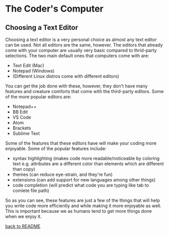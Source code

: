 # The Coder's Computer

## Choosing a Text Editor

Choosing a text editor is a very personal choice as almost any text editor can be used. Not all editors are the same, however. The editors that already come with your computer are usually very basic compared to thrid-party selections. The two main default ones that computers come with are:

- Text Edit (Mac)
- Notepad (Windows)
- (Different Linux distros come with different editors)

You can get the job done with these, however, they don't have many features and creature comforts that come with the third-party editors. Some of the more popular editors are:

- Notepad++
- BB Edit
- VS Code
- Atom
- Brackets
- Sublime Text

Some of the features that these editors have will make your coding more enjoyable. Some of the popular features include:

- syntax highlighting (makes code more readable/noticeable by coloring text e.g. attributes are a different color than elements which are different than copy)
- themes (can reduce eye-strain, and they're fun)
- extensions (can add support for new languages among other things)
- code completion (will predict what code you are typing like tab to comlete file path)

So as you can see, these features are just a few of the things that will help you write code more efficiently and while making it more enjoyable as well. This is important because we as humans tend to get more things done when we enjoy it.

[back to README](https://stubtail42.github.io/reading-notes/)
